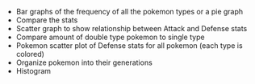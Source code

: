 * Bar graphs of the frequency of all the pokemon types or a pie graph
* Compare the stats
* Scatter graph to show relationship between Attack and Defense stats
* Compare amount of double type pokemon to single type 
* Pokemon scatter plot of Defense stats for all pokemon (each type is colored)
* Organize pokemon into their generations
* Histogram